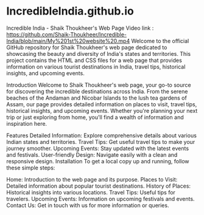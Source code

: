 # IncredibleIndia.github.io

Incredible India - Shaik Thoukheer's Web Page 
Video link : https://github.com/Shaik-Thoukheer/Incredible-India/blob/main/My%201st%20website%20.mp4
Welcome to the official GitHub repository for Shaik Thoukheer's web page dedicated to showcasing the beauty and diversity of India's states and territories. This project contains the HTML and CSS files for a web page that provides information on various tourist destinations in India, travel tips, historical insights, and upcoming events.

Introduction
Welcome to Shaik Thoukheer's web page, your go-to source for discovering the incredible destinations across India. From the serene beaches of the Andaman and Nicobar Islands to the lush tea gardens of Assam, our page provides detailed information on places to visit, travel tips, historical insights, and upcoming events. Whether you're planning your next trip or just exploring from home, you'll find a wealth of information and inspiration here.

Features
Detailed Information: Explore comprehensive details about various Indian states and territories.
Travel Tips: Get useful travel tips to make your journey smoother.
Upcoming Events: Stay updated with the latest events and festivals.
User-friendly Design: Navigate easily with a clean and responsive design.
Installation
To get a local copy up and running, follow these simple steps:


Home: Introduction to the web page and its purpose.
Places to Visit: Detailed information about popular tourist destinations.
History of Places: Historical insights into various locations.
Travel Tips: Useful tips for travelers.
Upcoming Events: Information on upcoming festivals and events.
Contact Us: Get in touch with us for more information or queries.
